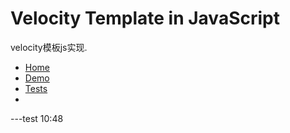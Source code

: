 # Velocity Template in JavaScript

velocity模板js实现.

- [Home](http://gallery.kissyui.com/velocity/1.1/guide/index.html)
- [Demo](http://gallery.kissyui.com/velocity/1.1/demo/index.html)
- [Tests](http://gallery.kissyui.com/velocity/1.1/spec/index.html)
- 





---test 10:48
